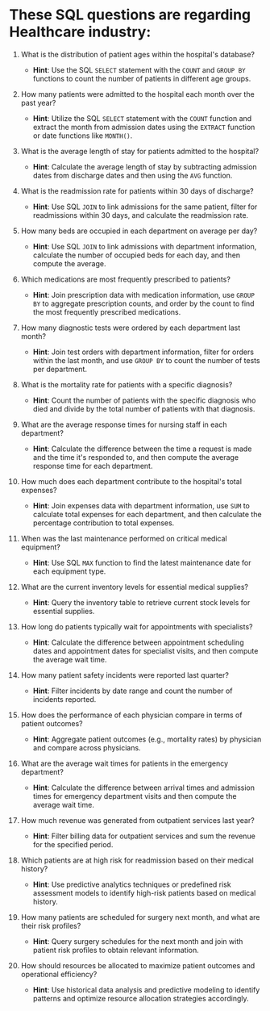 # These SQL questions are regarding Healthcare industry:

1. What is the distribution of patient ages within the hospital's database?
   - **Hint**: Use the SQL `SELECT` statement with the `COUNT` and `GROUP BY` functions to count the number of patients in different age groups.

2. How many patients were admitted to the hospital each month over the past year?
   - **Hint**: Utilize the SQL `SELECT` statement with the `COUNT` function and extract the month from admission dates using the `EXTRACT` function or date functions like `MONTH()`.

3. What is the average length of stay for patients admitted to the hospital?
   - **Hint**: Calculate the average length of stay by subtracting admission dates from discharge dates and then using the `AVG` function.

4. What is the readmission rate for patients within 30 days of discharge?
   - **Hint**: Use SQL `JOIN` to link admissions for the same patient, filter for readmissions within 30 days, and calculate the readmission rate.

5. How many beds are occupied in each department on average per day?
   - **Hint**: Use SQL `JOIN` to link admissions with department information, calculate the number of occupied beds for each day, and then compute the average.

6. Which medications are most frequently prescribed to patients?
   - **Hint**: Join prescription data with medication information, use `GROUP BY` to aggregate prescription counts, and order by the count to find the most frequently prescribed medications.

7. How many diagnostic tests were ordered by each department last month?
   - **Hint**: Join test orders with department information, filter for orders within the last month, and use `GROUP BY` to count the number of tests per department.

8. What is the mortality rate for patients with a specific diagnosis?
   - **Hint**: Count the number of patients with the specific diagnosis who died and divide by the total number of patients with that diagnosis.

9. What are the average response times for nursing staff in each department?
   - **Hint**: Calculate the difference between the time a request is made and the time it's responded to, and then compute the average response time for each department.

10. How much does each department contribute to the hospital's total expenses?
    - **Hint**: Join expenses data with department information, use `SUM` to calculate total expenses for each department, and then calculate the percentage contribution to total expenses.

11. When was the last maintenance performed on critical medical equipment?
    - **Hint**: Use SQL `MAX` function to find the latest maintenance date for each equipment type.

12. What are the current inventory levels for essential medical supplies?
    - **Hint**: Query the inventory table to retrieve current stock levels for essential supplies.

13. How long do patients typically wait for appointments with specialists?
    - **Hint**: Calculate the difference between appointment scheduling dates and appointment dates for specialist visits, and then compute the average wait time.

14. How many patient safety incidents were reported last quarter?
    - **Hint**: Filter incidents by date range and count the number of incidents reported.

15. How does the performance of each physician compare in terms of patient outcomes?
    - **Hint**: Aggregate patient outcomes (e.g., mortality rates) by physician and compare across physicians.

16. What are the average wait times for patients in the emergency department?
    - **Hint**: Calculate the difference between arrival times and admission times for emergency department visits and then compute the average wait time.

17. How much revenue was generated from outpatient services last year?
    - **Hint**: Filter billing data for outpatient services and sum the revenue for the specified period.

18. Which patients are at high risk for readmission based on their medical history?
    - **Hint**: Use predictive analytics techniques or predefined risk assessment models to identify high-risk patients based on medical history.

19. How many patients are scheduled for surgery next month, and what are their risk profiles?
    - **Hint**: Query surgery schedules for the next month and join with patient risk profiles to obtain relevant information.

20. How should resources be allocated to maximize patient outcomes and operational efficiency?
    - **Hint**: Use historical data analysis and predictive modeling to identify patterns and optimize resource allocation strategies accordingly.
